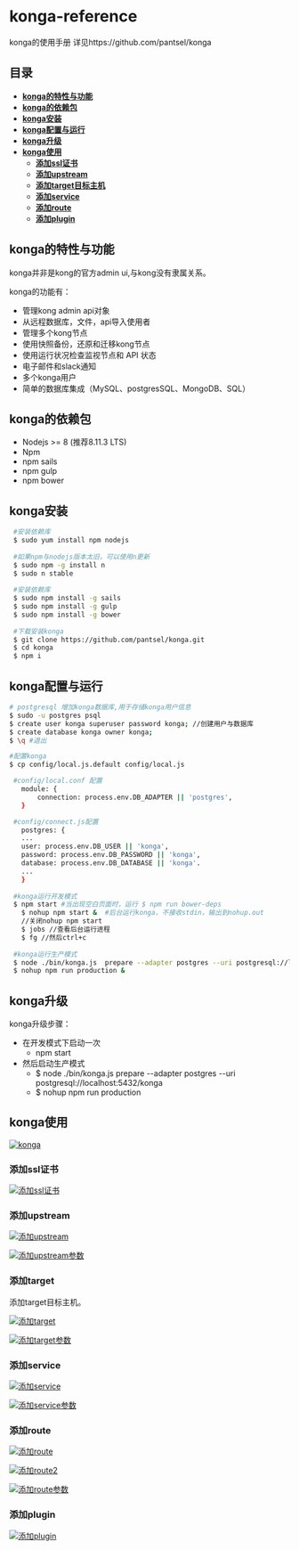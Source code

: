 # konga-reference
konga的使用手册 详见https://github.com/pantsel/konga

## 目录

- [**konga的特性与功能**](#konga的特性与功能)
- [**konga的依赖包**](#konga的依赖包)
- [**konga安装**](#konga安装)
- [**konga配置与运行**](#konga配置与运行)
- [**konga升级**](#konga升级)
- [**konga使用**](#konga使用)
  - [**添加ssl证书**](#添加ssl证书)
  - [**添加upstream**](#添加upstream)
  - [**添加target目标主机**](#添加target)
  - [**添加service**](#添加service)
  - [**添加route**](#添加route)
  - [**添加plugin**](#添加plugin)

## konga的特性与功能

  konga并非是kong的官方admin ui,与kong没有隶属关系。
  
  konga的功能有：
 
   - 管理kong admin api对象
   - 从远程数据库，文件，api导入使用者
   - 管理多个kong节点
   - 使用快照备份，还原和迁移kong节点
   - 使用运行状况检查监视节点和 API 状态
   - 电子邮件和slack通知
   - 多个konga用户
   - 简单的数据库集成（MySQL、postgresSQL、MongoDB、SQL）
 
 ## konga的依赖包
  
  - Nodejs >= 8 (推荐8.11.3 LTS)
  - Npm
  - npm sails
  - npm gulp
  - npm bower
  
 ## konga安装
 ```bash
  #安装依赖库
  $ sudo yum install npm nodejs
  
  #如果npm与nodejs版本太旧，可以使用n更新
  $ sudo npm -g install n
  $ sudo n stable
  
  #安装依赖库
  $ sudo npm install -g sails
  $ sudo npm install -g gulp
  $ sudo npm install -g bower
  
  #下载安装konga
  $ git clone https://github.com/pantsel/konga.git
  $ cd konga
  $ npm i
 ```
 
 ## konga配置与运行
 ```bash
 # postgresql 增加konga数据库,用于存储konga用户信息
 $ sudo -u postgres psql
 $ create user konga superuser password konga; //创建用户与数据库
 $ create database konga owner konga;
 $ \q #退出
 
 #配置konga
 $ cp config/local.js.default config/local.js

  #config/local.conf 配置
	module: {
		connection: process.env.DB_ADAPTER || 'postgres',
	}

  #config/connect.js配置
	postgres: {
	...
	user: process.env.DB_USER || 'konga',
	password: process.env.DB_PASSWORD || 'konga',
	database: process.env.DB_DATABASE || 'konga'.
	...
	}
  
  #konga运行开发模式
  $ npm start #当出现空白页面时，运行 $ npm run bower-deps 
	$ nohup npm start &  #后台运行konga，不接收stdin，输出到nohup.out
	//关闭nohup npm start
	$ jobs //查看后台运行进程
	$ fg //然后ctrl+c
  
  #konga运行生产模式
  $ node ./bin/konga.js  prepare --adapter postgres --uri postgresql://localhost:5432/konga
  $ nohup npm run production &
 ```
 ## konga升级
 konga升级步骤：
  - 在开发模式下启动一次 
    - npm start
  - 然后启动生产模式 
    -  $ node ./bin/konga.js  prepare --adapter postgres --uri postgresql://localhost:5432/konga
    -  $ nohup npm run production
 
 ## konga使用
 
 [![konga](konga.png)](https://github.com/zzhengzhuo/konga-reference/blob/master/konga.png)

 ### 添加ssl证书
 
 [![添加ssl证书](添加ssl证书.png)](https://github.com/zzhengzhuo/konga-reference/blob/master/添加ssl证书.png)
 
 ### 添加upstream
 
 [![添加upstream](添加upstream.png)](https://github.com/zzhengzhuo/konga-reference/blob/master/添加upstream.png)
 
 [![添加upstream参数](添加upstream参数.png)](https://github.com/zzhengzhuo/konga-reference/blob/master/添加upstream参数.png)
 
 ### 添加target
 
 添加target目标主机。
 
 [![添加target](添加target.png)](https://github.com/zzhengzhuo/konga-reference/blob/master/添加target.png)
 
 [![添加target参数](添加target参数.png)](https://github.com/zzhengzhuo/konga-reference/blob/master/添加target参数.png)
 
 ### 添加service
 
 [![添加service](添加service.png)](https://github.com/zzhengzhuo/konga-reference/blob/master/添加service.png)
 
 [![添加service参数](添加service参数.png)](https://github.com/zzhengzhuo/konga-reference/blob/master/添加service参数.png)
 
 ### 添加route
 
 [![添加route](添加route.png)](https://github.com/zzhengzhuo/konga-reference/blob/master/添加route.png)
 
 
 [![添加route2](添加route2.png)](https://github.com/zzhengzhuo/konga-reference/blob/master/添加route2.png)
 
 
 [![添加route参数](添加route参数.png)](https://github.com/zzhengzhuo/konga-reference/blob/master/添加route参数.png)
 
 ### 添加plugin
 
 [![添加plugin](添加plugin.png)](https://github.com/zzhengzhuo/konga-reference/blob/master/添加plugin.png)
 

 
